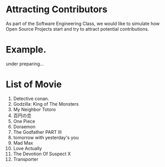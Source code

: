 # Attracting Contributors
As part of the Software Engineering Class, we would like to simulate how Open Source Projects start and try to attract potential contributions.

# Example. 
under preparing...

# List of Movie
1. Detective conan.
1. Godzilla: King of The Monsters
1. My Neighbor Totoro
1. 百円の恋
1. One Piece
1. Doraemon
1. The Godfather PART III
2. tomorrow with yesterday's you
3. Mad Max
10. Love Actually
1. The Devotion Of Suspect X
1. Transporter
